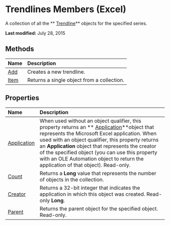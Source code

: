 
# Trendlines Members (Excel)
A collection of all the  ** [Trendline](5c04b065-57f4-a059-7c22-50612bd727ea.md)** objects for the specified series.

 **Last modified:** July 28, 2015


## Methods



|**Name**|**Description**|
|:-----|:-----|
| [Add](4d86029e-3c42-2d81-69d3-94d8dc072ccd.md)|Creates a new trendline.|
| [Item](e2bbc0fc-a618-8c84-f001-c77c0206cbf9.md)|Returns a single object from a collection.|

## Properties



|**Name**|**Description**|
|:-----|:-----|
| [Application](b3fb519f-6947-3cb4-9386-97343cb04ef6.md)|When used without an object qualifier, this property returns an  ** [Application](19b73597-5cf9-4f56-8227-b5211f657f6f.md)**object that represents the Microsoft Excel application. When used with an object qualifier, this property returns an  **Application** object that represents the creator of the specified object (you can use this property with an OLE Automation object to return the application of that object). Read-only.|
| [Count](6731edf2-8d9a-76b5-bf9f-23c1c3a9bed9.md)|Returns a  **Long** value that represents the number of objects in the collection.|
| [Creator](5163fb1c-4f90-52f7-fd3b-48a509abf10a.md)|Returns a 32-bit integer that indicates the application in which this object was created. Read-only  **Long**.|
| [Parent](c547b395-29af-119e-3b83-df67a9339c5c.md)|Returns the parent object for the specified object. Read-only.|
